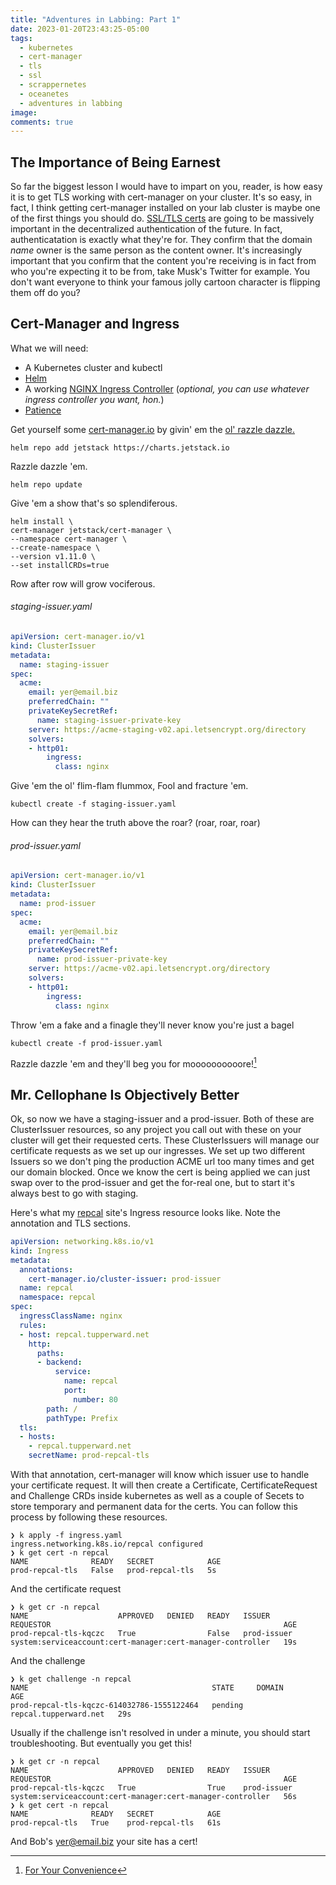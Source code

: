 ```yaml
---
title: "Adventures in Labbing: Part 1"
date: 2023-01-20T23:43:25-05:00
tags:
  - kubernetes
  - cert-manager
  - tls
  - ssl
  - scrappernetes
  - oceanetes
  - adventures in labbing
image:
comments: true
---
```


## The Importance of Being Earnest

So far the biggest lesson I would have to impart on you, reader, is how easy it is to get TLS working with cert-manager on your cluster. It's so easy, in fact, I think getting cert-manager installed on your lab cluster is maybe one of the first things you should do. [SSL/TLS certs](https://www.linuxjournal.com/content/how-secure-your-website-openssl-and-ssl-certificates) are going to be massively important in the decentralized authentication of the future. In fact, authenticatation is exactly what they're for. They confirm that the domain *name* owner is the same person as the content owner. It's increasingly important that you confirm that the content you're receiving is in fact from who you're expecting it to be from, take Musk's Twitter for example. You don't want everyone to think your famous jolly cartoon character is flipping them off do you?

## Cert-Manager and Ingress

What we will need:
- A Kubernetes cluster and kubectl
- [Helm](https://helm.sh/docs/intro/install/)
- A working [NGINX Ingress Controller](https://github.com/kubernetes/ingress-nginx) (*optional, you can use whatever ingress controller you want, hon.*)
- [Patience](https://www.youtube.com/watch?v=Fafowelwoc0)

Get yourself some [cert-manager.io](https://cert-manager.io) by givin' em the [ol' razzle dazzle.](https://cert-manager.io/docs/installation/helm/)

`helm repo add jetstack https://charts.jetstack.io`

Razzle dazzle 'em.

`helm repo update`

Give 'em a show that's so splendiferous.

```
helm install \
cert-manager jetstack/cert-manager \
--namespace cert-manager \
--create-namespace \
--version v1.11.0 \
--set installCRDs=true
```

Row after row will grow vociferous.


###### staging-issuer.yaml
```yaml
apiVersion: cert-manager.io/v1
kind: ClusterIssuer
metadata:
  name: staging-issuer
spec:
  acme:
    email: yer@email.biz
    preferredChain: ""
    privateKeySecretRef:
      name: staging-issuer-private-key
    server: https://acme-staging-v02.api.letsencrypt.org/directory
    solvers:
    - http01:
        ingress:
          class: nginx
```

Give 'em the ol' flim-flam flummox, Fool and fracture 'em.

`kubectl create -f staging-issuer.yaml`

How can they hear the truth above the roar? (roar, roar, roar)

###### prod-issuer.yaml
```yaml
apiVersion: cert-manager.io/v1
kind: ClusterIssuer
metadata:
  name: prod-issuer
spec:
  acme:
    email: yer@email.biz
    preferredChain: ""
    privateKeySecretRef:
      name: prod-issuer-private-key
    server: https://acme-v02.api.letsencrypt.org/directory
    solvers:
    - http01:
        ingress:
          class: nginx
```

Throw 'em a fake and a finagle they'll never know you're just a bagel

`kubectl create -f prod-issuer.yaml`

Razzle dazzle 'em and they'll beg you for moooooooooore![^link]

## Mr. Cellophane Is Objectively Better

Ok, so now we have a staging-issuer and a prod-issuer. Both of these are ClusterIssuer resources, so any project you call out with these on your cluster will get their requested certs. These ClusterIssuers will manage our certificate requests as we set up our ingresses. We set up two different Issuers so we don't ping the production ACME url too many times and get our domain blocked. Once we know the cert is being applied we can just swap over to the prod-issuer and get the for-real one, but to start it's always best to go with staging.

Here's what my [repcal](https://repcal.tupperward.net) site's Ingress resource looks like. Note the annotation and TLS sections.

```yaml
apiVersion: networking.k8s.io/v1
kind: Ingress
metadata:
  annotations:
    cert-manager.io/cluster-issuer: prod-issuer
  name: repcal
  namespace: repcal
spec:
  ingressClassName: nginx
  rules:
  - host: repcal.tupperward.net
    http:
      paths:
      - backend:
          service:
            name: repcal
            port:
              number: 80
        path: /
        pathType: Prefix
  tls:
  - hosts:
    - repcal.tupperward.net
    secretName: prod-repcal-tls
```

With that annotation, cert-manager will know which issuer use to handle your certificate request. It will then create a Certificate, CertificateRequest and Challenge CRDs inside kubernetes as well as a couple of Secets to store temporary and permanent data for the certs. You can follow this process by following these resources.

```shell
❯ k apply -f ingress.yaml
ingress.networking.k8s.io/repcal configured
❯ k get cert -n repcal
NAME              READY   SECRET            AGE
prod-repcal-tls   False   prod-repcal-tls   5s
```

And the certificate request

```shell
❯ k get cr -n repcal
NAME                    APPROVED   DENIED   READY   ISSUER        REQUESTOR                                                    AGE
prod-repcal-tls-kqczc   True                False   prod-issuer   system:serviceaccount:cert-manager:cert-manager-controller   19s
```

And the challenge
```shell
❯ k get challenge -n repcal
NAME                                         STATE     DOMAIN                  AGE
prod-repcal-tls-kqczc-614032786-1555122464   pending   repcal.tupperward.net   29s
```

Usually if the challenge isn't resolved in under a minute, you should start troubleshooting. But eventually you get this!

```shell
❯ k get cr -n repcal
NAME                    APPROVED   DENIED   READY   ISSUER        REQUESTOR                                                    AGE
prod-repcal-tls-kqczc   True                True    prod-issuer   system:serviceaccount:cert-manager:cert-manager-controller   56s
❯ k get cert -n repcal
NAME              READY   SECRET            AGE
prod-repcal-tls   True    prod-repcal-tls   61s
```

And Bob's yer@email.biz your site has a cert!

[^link]: [For Your Convenience](https://youtu.be/ByeXMGqapnU)